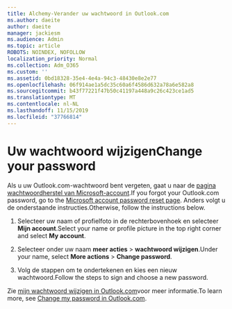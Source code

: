 ```yaml
---
title: Alchemy-Verander uw wachtwoord in Outlook.com
ms.author: daeite
author: daeite
manager: jackiesm
ms.audience: Admin
ms.topic: article
ROBOTS: NOINDEX, NOFOLLOW
localization_priority: Normal
ms.collection: Adm_O365
ms.custom: ''
ms.assetid: 0bd18328-35e4-4e4a-94c3-48430e8e2e77
ms.openlocfilehash: 06f914ae1a5dc35c60a6f4586d632a78a6e582a8
ms.sourcegitcommit: b43f77221f47b50c41197a448a9c26c423ce1ad5
ms.translationtype: MT
ms.contentlocale: nl-NL
ms.lasthandoff: 11/15/2019
ms.locfileid: "37766814"
---
```

# <a name="change-your-password"></a><span data-ttu-id="65752-102">Uw wachtwoord wijzigen</span><span class="sxs-lookup"><span data-stu-id="65752-102">Change your password</span></span>

<span data-ttu-id="65752-103">Als u uw Outlook.com-wachtwoord bent vergeten, gaat u naar de [pagina wachtwoordherstel van Microsoft-account](https://go.microsoft.com/fwlink/p/?linkid=841909).</span><span class="sxs-lookup"><span data-stu-id="65752-103">If you forgot your Outlook.com password, go to the [Microsoft account password reset page](https://go.microsoft.com/fwlink/p/?linkid=841909).</span></span> <span data-ttu-id="65752-104">Anders volgt u de onderstaande instructies.</span><span class="sxs-lookup"><span data-stu-id="65752-104">Otherwise, follow the instructions below.</span></span>
  
1. <span data-ttu-id="65752-105">Selecteer uw naam of profielfoto in de rechterbovenhoek en selecteer **Mijn account**.</span><span class="sxs-lookup"><span data-stu-id="65752-105">Select your name or profile picture in the top right corner and select **My account**.</span></span> 
    
2. <span data-ttu-id="65752-106">Selecteer onder uw naam **meer acties** > **wachtwoord wijzigen**.</span><span class="sxs-lookup"><span data-stu-id="65752-106">Under your name, select **More actions** > **Change password**.</span></span> 
    
3. <span data-ttu-id="65752-107">Volg de stappen om te ondertekenen en kies een nieuw wachtwoord.</span><span class="sxs-lookup"><span data-stu-id="65752-107">Follow the steps to sign and choose a new password.</span></span> 
    
<span data-ttu-id="65752-108">Zie [mijn wachtwoord wijzigen in Outlook.com](https://support.office.com/article/2138d690-811c-4545-b2f3-e4dbe80c9735.aspx)voor meer informatie.</span><span class="sxs-lookup"><span data-stu-id="65752-108">To learn more, see [Change my password in Outlook.com](https://support.office.com/article/2138d690-811c-4545-b2f3-e4dbe80c9735.aspx).</span></span>
  

